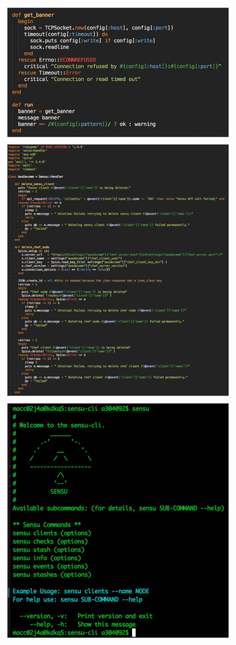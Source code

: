 <!SLIDE center transition=growY>
![sensu](../img/check.png)

<!SLIDE center transition=growY>
![sensu](../img/handler.png)

<!SLIDE center transition=growY>
![sensu](../img/sensu-cli.png)
